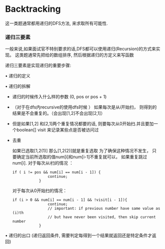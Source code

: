# Backtracking
这一类题通常都用递归的DFS方法, 来求取所有可能性.

### 递归三要素
一般来说,如果面试官不特别要求的话,DFS都可以使用递归(Recursion)的方式来实现。
这类题通常先把给的数组排序, 然后根据递归的方定义来写函数

递归三要素是实现递归的重要步骤:

• 递归的定义

• 递归的拆解
-  递归的时候传入什么样的参数 (0, pos or pos + 1)
  - （对于在dfs内recursive的使用dfs时候 ） 如果每次是从i开始扫， 则得到的结果是不会重复的。（会出现[1,2]不会出现[2,1]）

  - 但是如果[1,2] 和[2,1]两个重复情况都要的话, 则要每次从0开始扫.并且要加一个boolean[] visit 来记录某些点是否被访问过

- 去重

  如果已选取[1,2(1)] 那么[1,2(2)]就是重复选取 为了确保这种情况不发生，
  只要确定当前所选取的值num[i]和num[i-1]不重复就可以， 如果重复跳过num[i].
  对于每次从i扫的情况 ：
  ```
  if ( i != pos && num[i] == num[i - 1]) {
                  continue;
              }    
  ```            
  对于每次从0开始扫的情况：
  ```
  if (i > 0 && num[i] == num[i - 1] && !visit[i - 1]){
                  continue;
                  // important: if previous number have same value as (i)th
                  // but have never been visited, then skip current number
              }
  ```

• 递归的出口 (递归返回条件, 需要判定每得到一个结果就返回还是特定条件才返回)
